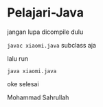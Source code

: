 # Pelajari-Java

jangan lupa dicompile dulu

`javac xiaomi.java` subclass aja

lalu run 

`java xiaomi.java` 

oke selesai


Mohammad Sahrullah
